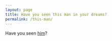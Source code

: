 ```yaml
---
layout: page
title: Have you seen this man in your dreams?
permalink: /this-man/
---
```


Have you seen [him](http://www.thisman.org/)?
